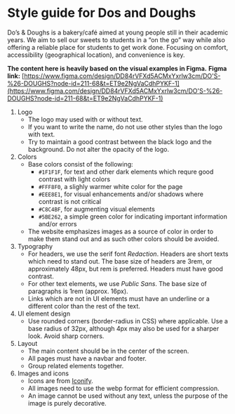 # Style guide for Dos and Doughs
Do’s & Doughs is a bakery/café aimed at young people still in their academic
years. We aim to sell our sweets to students in a “on the go” way while also
offering a reliable place for students to get work done. Focusing on comfort,
accessibility (geographical location), and convenience is key.

**The content here is heavily based on the visual examples in Figma.**
**Figma link:** [https://www.figma.com/design/DD84rVFXd5ACMxYxrlw3cm/DO'S-%26-DOUGHS?node-id=211-68&t=ET9e2NgVaCdhPYKF-1](https://www.figma.com/design/DD84rVFXd5ACMxYxrlw3cm/DO'S-%26-DOUGHS?node-id=211-68&t=ET9e2NgVaCdhPYKF-1)

1. Logo
    - The logo may used with or without text.
    - If you want to write the name, do not use other styles than the logo with text.
    - Try to maintain a good contrast between the black logo and the background. Do not alter the opacity of the logo.
2. Colors
    - Base colors consist of the following:
        - `#1F1F1F`, for text and other dark elements which requre good contrast with light colors
        - `#FFF8F0`, a slighly warmer white color for the page
        - `#EEE8E1`, for visual enhancements and/or shadows where contrast is not critical
        - `#C8C4BF`, for augmenting visual elements
        - `#5BE262`, a simple green color for indicating important information and/or errors
    - The website emphasizes images as a source of color in order to make them stand out and as such other colors should be avoided.
3. Typography
    - For headers, we use the serif font *Redaction*. Headers are short texts which need to stand out. The base size of headers are 3rem, or approximately 48px, but rem is preferred. Headers must have good contrast.
    - For other text elements, we use *Public Sans*. The base size of paragraphs is 1rem (approx. 16px).
    - Links which are not in UI elements must have an underline or a different color than the rest of the text.
4. UI element design
    - Use rounded corners (border-radius in CSS) where applicable. Use a base radius of 32px, although 4px may also be used for a sharper look. Avoid sharp corners.
5. Layout
    - The main content should be in the center of the screen.
    - All pages must have a navbar and footer.
    - Group related elements together.
6. Images and icons
    - Icons are from [Iconify](https://iconify.design/).
    - All images need to use the webp format for efficient compression.
    - An image cannot be used without any text, unless the purpose of the image is purely decorative.
    